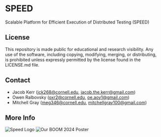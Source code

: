# SPEED
Scalable Platform for Efficient Execution of Distributed Testing (SPEED)

## License
This repository is made public for educational and research visibility. Any use of the software, including copying, modifying, merging, or distributing, is prohibited unless expressly permitted by the license found in the LICENSE.md file.

## Contact
- Jacob Kerr (jck268@cornell.edu, jacob.the.kerr@gmail.com)
- Owen Ralbovsky (oxr2@cornell.edu, oe.aoy1@gmail.com)
- Mitchell Gray (meg346@cornell.edu, mitchellgray100@gmail.com)

## More Info
![Speed Logo](https://github.com/jakejack13/SPEED/assets/67762738/e29e7da0-4ef4-468c-a0c0-acb479460da5)
![Our BOOM 2024 Poster](https://github.com/jakejack13/SPEED/assets/67762738/8018a006-026d-4f2f-bdcc-0704f5527e38)
